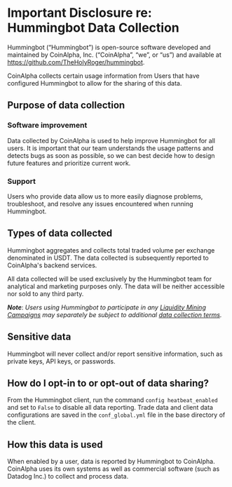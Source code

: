 # Important Disclosure re: Hummingbot Data Collection
 
Hummingbot (“Hummingbot”) is open-source software developed and maintained by CoinAlpha, Inc. (“CoinAlpha”, “we”, or “us”) and available at https://github.com/TheHolyRoger/hummingbot.

CoinAlpha collects certain usage information from Users that have configured Hummingbot to allow for the sharing of this data.

## Purpose of data collection

### Software improvement

Data collected by CoinAlpha is used to help improve Hummingbot for all users. It is important that our team understands the usage patterns and detects bugs as soon as possible, so we can best decide how to design future features and prioritize current work.

### Support

Users who provide data allow us to more easily diagnose problems, troubleshoot, and resolve any issues encountered when running Hummingbot.

## Types of data collected

Hummingbot aggregates and collects total traded volume per exchange denominated in USDT. The data collected is subsequently reported to CoinAlpha's backend services.

All data collected will be used exclusively by the Hummingbot team for analytical and marketing purposes only. The data will be neither accessible nor sold to any third party.

***Note***: *Users using Hummingbot to participate in any [Liquidity Mining Campaigns](https://docs.hummingbot.io/liquidity-mining/campaigns/) may separately be subject to additional [data collection terms](https://hummingbot.io/liquidity-mining-policy/).*

## Sensitive data

Hummingbot will never collect and/or report sensitive information, such as private keys, API keys, or passwords.

## How do I opt-in to or opt-out of data sharing?

From the Hummingbot client, run the command `config heatbeat_enabled` and set to `False` to disable all data reporting. Trade data and client data configurations are saved in the `conf_global.yml` file in the base directory of the client.

## How this data is used

When enabled by a user, data is reported by Hummingbot to CoinAlpha. CoinAlpha uses its own systems as well as commercial software (such as Datadog Inc.) to collect and process data.
